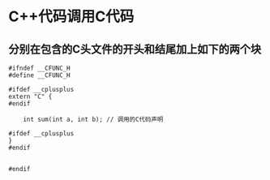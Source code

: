 # C++代码调用C代码
## 分别在包含的C头文件的开头和结尾加上如下的两个块
```
#ifndef __CFUNC_H
#define __CFUNC_H

#ifdef __cplusplus
extern "C" {
#endif

    int sum(int a, int b); // 调用的C代码声明

#ifdef __cplusplus
}
#endif


#endif
```
